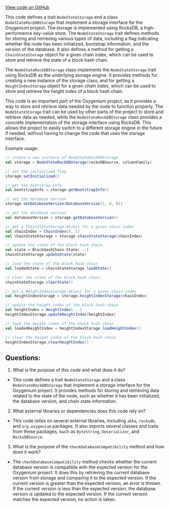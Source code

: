 [View code on GitHub](https://github.com/oxygenium/oxygenium/flow/src/main/scala/org/oxygenium/flow/io/NodeStateStorage.scala)

This code defines a trait `NodeStateStorage` and a class `NodeStateRockDBStorage` that implement a storage interface for the Oxygenium project. The storage is implemented using RocksDB, a high-performance key-value store. The `NodeStateStorage` trait defines methods for storing and retrieving various types of data, including a flag indicating whether the node has been initialized, bootstrap information, and the version of the database. It also defines a method for getting a `ChainStateStorage` object for a given chain index, which can be used to store and retrieve the state of a block hash chain.

The `NodeStateRockDBStorage` class implements the `NodeStateStorage` trait using RocksDB as the underlying storage engine. It provides methods for creating a new instance of the storage class, and for getting a `HeightIndexStorage` object for a given chain index, which can be used to store and retrieve the height index of a block hash chain.

This code is an important part of the Oxygenium project, as it provides a way to store and retrieve data needed by the node to function properly. The `NodeStateStorage` trait can be used by other parts of the project to store and retrieve data as needed, while the `NodeStateRockDBStorage` class provides a concrete implementation of the storage interface using RocksDB. This allows the project to easily switch to a different storage engine in the future if needed, without having to change the code that uses the storage interface. 

Example usage:

```scala
// create a new instance of NodeStateRockDBStorage
val storage = NodeStateRockDBStorage(rocksDBSource, columnFamily)

// set the initialized flag
storage.setInitialized()

// get the bootstrap info
val bootstrapInfo = storage.getBootstrapInfo()

// set the database version
storage.setDatabaseVersion(DatabaseVersion(1, 0, 0))

// get the database version
val databaseVersion = storage.getDatabaseVersion()

// get a ChainStateStorage object for a given chain index
val chainIndex = ChainIndex(0, 1)
val chainStateStorage = storage.chainStateStorage(chainIndex)

// update the state of the block hash chain
val state = BlockHashChain.State(...)
chainStateStorage.updateState(state)

// load the state of the block hash chain
val loadedState = chainStateStorage.loadState()

// clear the state of the block hash chain
chainStateStorage.clearState()

// get a HeightIndexStorage object for a given chain index
val heightIndexStorage = storage.heightIndexStorage(chainIndex)

// update the height index of the block hash chain
val heightIndex = HeightIndex(...)
heightIndexStorage.updateHeightIndex(heightIndex)

// load the height index of the block hash chain
val loadedHeightIndex = heightIndexStorage.loadHeightIndex()

// clear the height index of the block hash chain
heightIndexStorage.clearHeightIndex()
```
## Questions: 
 1. What is the purpose of this code and what does it do?
- This code defines a trait `NodeStateStorage` and a class `NodeStateRockDBStorage` that implement a storage interface for the Oxygenium project. It provides methods for storing and retrieving data related to the state of the node, such as whether it has been initialized, the database version, and chain state information.

2. What external libraries or dependencies does this code rely on?
- This code relies on several external libraries, including `akka`, `rocksdb`, and `org.oxygenium` packages. It also imports several classes and traits from these packages, such as `ByteString`, `Deserializer`, and `RocksDBSource`.

3. What is the purpose of the `checkDatabaseCompatibility` method and how does it work?
- The `checkDatabaseCompatibility` method checks whether the current database version is compatible with the expected version for the Oxygenium project. It does this by retrieving the current database version from storage and comparing it to the expected version. If the current version is greater than the expected version, an error is thrown. If the current version is less than the expected version, the database version is updated to the expected version. If the current version matches the expected version, no action is taken.